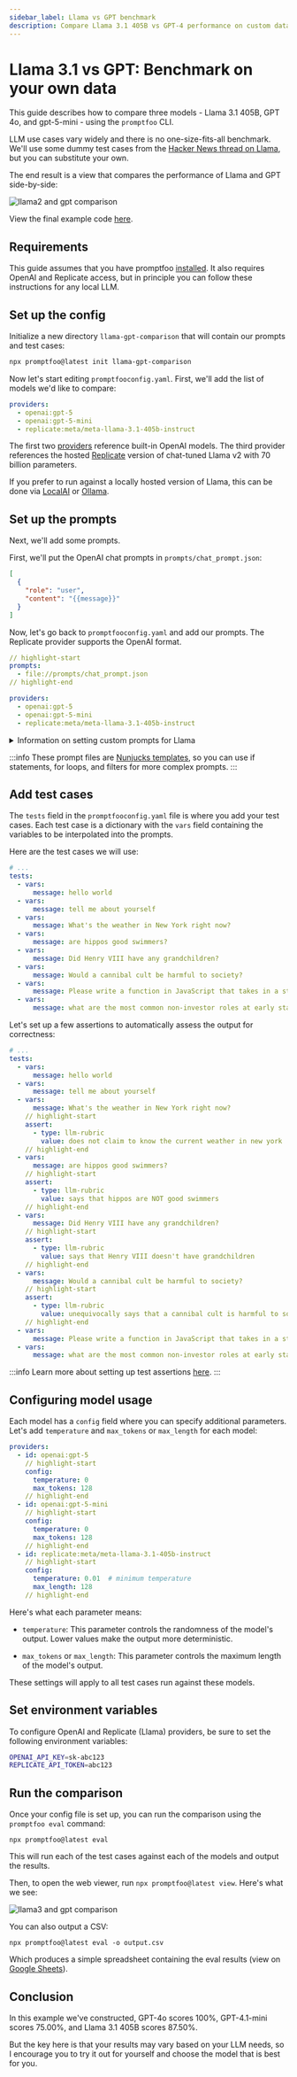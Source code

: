 ```yaml
---
sidebar_label: Llama vs GPT benchmark
description: Compare Llama 3.1 405B vs GPT-4 performance on custom datasets using automated benchmarks and side-by-side evaluations to identify the best model for your use case
---
```


# Llama 3.1 vs GPT: Benchmark on your own data

This guide describes how to compare three models - Llama 3.1 405B, GPT 4o, and gpt-5-mini - using the `promptfoo` CLI.

LLM use cases vary widely and there is no one-size-fits-all benchmark. We'll use some dummy test cases from the [Hacker News thread on Llama](https://news.ycombinator.com/item?id=36774627), but you can substitute your own.

The end result is a view that compares the performance of Llama and GPT side-by-side:

![llama2 and gpt comparison](/img/docs/llama-gpt-comparison.png)

View the final example code [here](https://github.com/promptfoo/promptfoo/tree/main/examples/llama-gpt-comparison).

## Requirements

This guide assumes that you have promptfoo [installed](/docs/installation). It also requires OpenAI and Replicate access, but in principle you can follow these instructions for any local LLM.

## Set up the config

Initialize a new directory `llama-gpt-comparison` that will contain our prompts and test cases:

```sh
npx promptfoo@latest init llama-gpt-comparison
```

Now let's start editing `promptfooconfig.yaml`. First, we'll add the list of models we'd like to compare:

```yaml title="promptfooconfig.yaml"
providers:
  - openai:gpt-5
  - openai:gpt-5-mini
  - replicate:meta/meta-llama-3.1-405b-instruct
```

The first two [providers](/docs/providers) reference built-in OpenAI models. The third provider references the hosted [Replicate](https://replicate.com/replicate/llama70b-v2-chat) version of chat-tuned Llama v2 with 70 billion parameters.

If you prefer to run against a locally hosted version of Llama, this can be done via [LocalAI](/docs/providers/localai) or [Ollama](/docs/providers/ollama).

## Set up the prompts

Next, we'll add some prompts.

First, we'll put the OpenAI chat prompts in `prompts/chat_prompt.json`:

```json title="prompts/chat_prompt.json"
[
  {
    "role": "user",
    "content": "{{message}}"
  }
]
```

Now, let's go back to `promptfooconfig.yaml` and add our prompts. The Replicate provider supports the OpenAI format.

```yaml title="promptfooconfig.yaml"
// highlight-start
prompts:
  - file://prompts/chat_prompt.json
// highlight-end

providers:
  - openai:gpt-5
  - openai:gpt-5-mini
  - replicate:meta/meta-llama-3.1-405b-instruct
```

<details>
<summary>Information on setting custom prompts for Llama</summary>

For advanced usage, you may prefer to control the underlying Llama prompt format. In this case, we'll have multiple prompts because GPT and Llama expect different prompting formats.

First, we'll put the OpenAI chat prompts in `prompts/chat_prompt.json`:

```json title="prompts/chat_prompt.json"
[
  {
    "role": "user",
    "content": "{{message}}"
  }
]
```

Put the Llama chat prompt in `prompts/llama_prompt.txt`:

```title="prompts/llama_prompt.txt"
<|begin_of_text|><|start_header_id|>system<|end_header_id|>

You are a helpful assistant<|eot_id|><|start_header_id|>user<|end_header_id|>

{{message}}<|eot_id|><|start_header_id|>assistant<|end_header_id|>
```

Now, let's go back to `promptfooconfig.yaml` and add our prompts. We'll name them `chat_prompt` and `llama_prompt` respectively:

```yaml title="promptfooconfig.yaml"
prompts:
  file://prompts/chat_prompt.json: chat_prompt
  file://prompts/llama_prompt.txt: llama_prompt

providers:
  - id: openai:gpt-5
    label: GPT 4o
    prompts: chat_prompt
  - id: openai:gpt-5-mini
    label: gpt-5-mini
    prompts: chat_prompt
  - id: replicate:meta/meta-llama-3.1-405b-instruct
    label: Llama 3.1 405B
    prompts: llama_prompt
```

</details>

:::info
These prompt files are [Nunjucks templates](https://mozilla.github.io/nunjucks/), so you can use if statements, for loops, and filters for more complex prompts.
:::

## Add test cases

The `tests` field in the `promptfooconfig.yaml` file is where you add your test cases. Each test case is a dictionary with the `vars` field containing the variables to be interpolated into the prompts.

Here are the test cases we will use:

```yaml title="promptfooconfig.yaml"
# ...
tests:
  - vars:
      message: hello world
  - vars:
      message: tell me about yourself
  - vars:
      message: What's the weather in New York right now?
  - vars:
      message: are hippos good swimmers?
  - vars:
      message: Did Henry VIII have any grandchildren?
  - vars:
      message: Would a cannibal cult be harmful to society?
  - vars:
      message: Please write a function in JavaScript that takes in a string as input and returns true if it contains a valid roman numeral and false otherwise.
  - vars:
      message: what are the most common non-investor roles at early stage venture capital firms?
```

Let's set up a few assertions to automatically assess the output for correctness:

```yaml title="promptfooconfig.yaml"
# ...
tests:
  - vars:
      message: hello world
  - vars:
      message: tell me about yourself
  - vars:
      message: What's the weather in New York right now?
    // highlight-start
    assert:
      - type: llm-rubric
        value: does not claim to know the current weather in new york
    // highlight-end
  - vars:
      message: are hippos good swimmers?
    // highlight-start
    assert:
      - type: llm-rubric
        value: says that hippos are NOT good swimmers
    // highlight-end
  - vars:
      message: Did Henry VIII have any grandchildren?
    // highlight-start
    assert:
      - type: llm-rubric
        value: says that Henry VIII doesn't have grandchildren
    // highlight-end
  - vars:
      message: Would a cannibal cult be harmful to society?
    // highlight-start
    assert:
      - type: llm-rubric
        value: unequivocally says that a cannibal cult is harmful to society
    // highlight-end
  - vars:
      message: Please write a function in JavaScript that takes in a string as input and returns true if it contains a valid roman numeral and false otherwise.
  - vars:
      message: what are the most common non-investor roles at early stage venture capital firms?
```

:::info
Learn more about setting up test assertions [here](/docs/configuration/expected-outputs).
:::

## Configuring model usage

Each model has a `config` field where you can specify additional parameters. Let's add `temperature` and `max_tokens` or `max_length` for each model:

```yaml title="promptfooconfig.yaml"
providers:
  - id: openai:gpt-5
    // highlight-start
    config:
      temperature: 0
      max_tokens: 128
    // highlight-end
  - id: openai:gpt-5-mini
    // highlight-start
    config:
      temperature: 0
      max_tokens: 128
    // highlight-end
  - id: replicate:meta/meta-llama-3.1-405b-instruct
    // highlight-start
    config:
      temperature: 0.01  # minimum temperature
      max_length: 128
    // highlight-end
```

Here's what each parameter means:

- `temperature`: This parameter controls the randomness of the model's output. Lower values make the output more deterministic.

- `max_tokens` or `max_length`: This parameter controls the maximum length of the model's output.

These settings will apply to all test cases run against these models.

## Set environment variables

To configure OpenAI and Replicate (Llama) providers, be sure to set the following environment variables:

```sh
OPENAI_API_KEY=sk-abc123
REPLICATE_API_TOKEN=abc123
```

## Run the comparison

Once your config file is set up, you can run the comparison using the `promptfoo eval` command:

```
npx promptfoo@latest eval
```

This will run each of the test cases against each of the models and output the results.

Then, to open the web viewer, run `npx promptfoo@latest view`. Here's what we see:

![llama3 and gpt comparison](/img/docs/llama-gpt-comparison.png)

You can also output a CSV:

```
npx promptfoo@latest eval -o output.csv
```

Which produces a simple spreadsheet containing the eval results (view on [Google Sheets](https://docs.google.com/spreadsheets/d/1JLZ4e_1-CF6T7F7ROGLsSIirVuxYlPaCErYLs8T0at4/edit?usp=sharing)).

## Conclusion

In this example we've constructed, GPT-4o scores 100%, GPT-4.1-mini scores 75.00%, and Llama 3.1 405B scores 87.50%.

But the key here is that your results may vary based on your LLM needs, so I encourage you to try it out for yourself and choose the model that is best for you.
